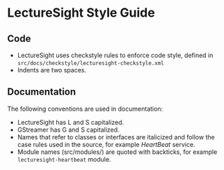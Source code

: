 # LectureSight Style Guide

## Code

* LectureSight uses checkstyle rules to enforce code style, defined in `src/docs/checkstyle/lecturesight-checkstyle.xml`
* Indents are two spaces.

## Documentation

The following conventions are used in documentation:

* LectureSight has L and S capitalized.
* GStreamer has G and S capitalized.
* Names that refer to classes or interfaces are italicized and follow the case rules used in the source, for example _HeartBeat_ service.
* Module names (src/modules/) are quoted with backticks, for example `lecturesight-heartbeat` module.
